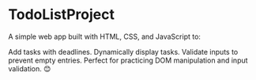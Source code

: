 
# TodoListProject
A simple web app built with HTML, CSS, and JavaScript to:

Add tasks with deadlines.
Dynamically display tasks.
Validate inputs to prevent empty entries.
Perfect for practicing DOM manipulation and input validation. 😊
